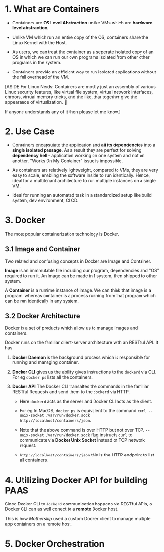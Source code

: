 # 1. What are Containers

- Containers are **OS Level Abstraction** unlike VMs which are **hardware level abstraction**.

- Unlike VM which run an entire copy of the OS, containers share the Linux Kernel with the Host.

- As users, we can treat the container as a seperate isolated copy of an OS in which we can run our own programs isolated from other other programs in the system.

- Containers provide an efficient way to run isolated applications without the full overhead of the VM.

[ASIDE For Linux Nerds: Containers are mostly just an assembly of various Linux security features, like virtual file system, virtual network interfaces, chroots, virtual memory tricks, and the like, that together give the appearance of virtualization.
🤯

If anyone understands any of it then please let me know.]

# 2. Use Case

- Containers encapsulate the application and **all its dependencies** into a **single isolated passage**. As a result they are perfect for solving **dependency hell** - application working on one system and not on another. "Works On My Container" issue is impossible.

- As containers are relatively lightweight, compared to VMs, they are very easy to scale, enabling the software inside to run identically. Hence, ideal for a multitenant architecture to run multiple instances on a single VM.

- Ideal for running an automated task in a standardized setup like build system, dev environment, CI CD.

# 3. Docker

The most popular containerization technology is Docker.

## 3.1 Image and Container

Two related and confusing concepts in Docker are Image and Container.

**Image** is an immmutable file including our program, dependencies and "OS" required to run it. An Image can be made in 1 system, then shipped to other system.

A **Container** is a runtime instance of image. We can think that image is a program, whereas container is a process running from that program which can be run identically in any system.

## 3.2 Docker Architecture

Docker is a set of products which allow us to manage images and containers.

Docker runs on the familiar client-server architecture with an RESTful API. It has

1. **Docker Daemon** is the background process which is responsible for running and managing container.

2. **Docker CLI** gives us the ability gives instructions to the `dockerd` via CLI. For eg `docker ps` lists all the containers.

3. **Docker API** The Docker CLI transaltes the commands in the familiar RESTful Requests and send them to the `dockerd` via HTTP.

   - Here `dockerd` acts as the server and Docker CLI acts as the client.

   - For eg In MacOS, `docker ps` is equivalent to the command `curl --unix-socket /var/run/docker.sock http://localhost/containers/json`.

   - Note that the above command is over HTTP but not over TCP. `--unix-socket /var/run/docker.sock` flag instructs `curl` to communicate via **Docker Unix Socket** instead of TCP network request.

   - `http://localhost/containers/json` this is the HTTP endpoint to list all containers.

# 4. Utilizing Docker API for building PAAS

Since Docker CLI to `dockerd` communication happens via RESTful APIs, a Docker CLI can as well conect to a **remote** Docker host.

This is how _Mothership_ used a custom Docker client to manage multiple app containers on a remote host.

# 5. Docker Orchestration
